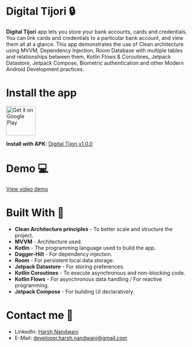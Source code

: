 # Digital Tijori :lock:
**Digital Tijori** app lets you store your bank accounts, cards and credentials. You can link cards and credentials to a particular bank account, and view them all at a glance.
This app demonstrates the use of Clean architecture using MVVM, Dependency Injection, Room Database with multiple tables and relationships between them, Kotlin Flows & Coroutines, Jetpack Datastore, Jetpack Compose, Biometric authentication and other Modern Android Development practices.

# Install the app

<a href="https://play.google.com/store/apps/details?id=com.harshnandwani.digitaltijori" target="_blank"><img alt="Get it on Google Play" src="https://play.google.com/intl/en_us/badges/images/generic/en-play-badge.png" height="80"/></a> 

**Install with APK**: [Digital Tijori v1.0.0](https://github.com/HarshNandwani/Digital-Tijori/releases/download/v1.0.0/digital_tijori.apk)

# Demo :computer:

[View video demo](https://drive.google.com/file/d/1yH2jX4FqJBN6XXFcG6L69v5MnZtdxB6x/view)

# Built With :wrench:
- **Clean Architecture principles** - To better scale and structure the project.
- **MVVM** - Architecture used.
- **Kotlin** - The programming language used to build the app.
- **Dagger-Hilt** - For dependency injection.
- **Room** - For persistent local data storage.
- **Jetpack Datastore** - For storing preferences.
- **Kotlin Coroutines** - To execute asynchronous and non-blocking code.
- **Kotlin Flows** - For asynchronous data handling / For reactive programming.
- **Jetpack Compose** - For building UI declaratively.

# Contact me :email:
- LinkedIn: [Harsh Nandwani](https://www.linkedin.com/in/harsh-nandwani/)
- E-Mail: developer.harsh.nandwani@gmail.com
